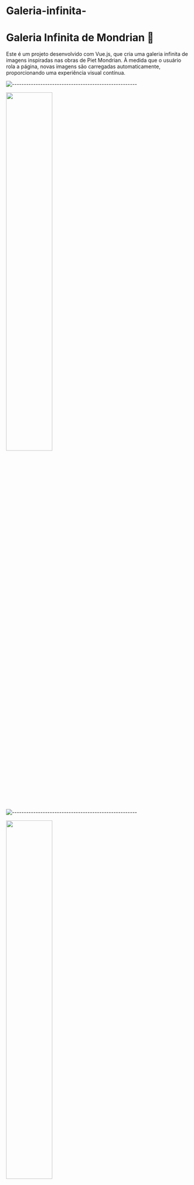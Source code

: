 # Galeria-infinita-


# Galeria Infinita de Mondrian 🎨

Este é um projeto desenvolvido com Vue.js, que cria uma galeria infinita de imagens inspiradas nas obras de Piet Mondrian. À medida que o usuário rola a página, novas imagens são carregadas automaticamente, proporcionando uma experiência visual contínua.

![-----------------------------------------------------](https://raw.githubusercontent.com/andreasbm/readme/master/assets/lines/rainbow.png)

 <img width=50% src=""></img>![-----------------------------------------------------](https://raw.githubusercontent.com/andreasbm/readme/master/assets/lines/rainbow.png)

 <img width=50% src=""></img>

 ![-----------------------------------------------------](https://raw.githubusercontent.com/andreasbm/readme/master/assets/lines/rainbow.png)


 ![-----------------------------------------------------](https://raw.githubusercontent.com/andreasbm/readme/master/assets/lines/rainbow.png)


# 🚀 Começando

 Siga os passos abaixo para rodar a galeria de imagens no seu ambiente local.

# 📋 Pré-requisitos

Antes de rodar o projeto, você precisará de:

* Node.js: Baixar e instalar Node.js

* npm (gerenciador de pacotes do Node.js) já vem com o Node.js.

🔧 Instalação

  1. Clone o repositório para a sua máquina local:

````
git clone https://github.com/usuario/nome-do-repositorio.git
````
  2. Entre na pasta do projeto:

````
cd nome-do-repositorio

````
  3. Instale as dependências:

````
npm install
````
  4.Execute o servidor de desenvolvimento:


````
npm run serve
````
 5.Acesse a galeria no navegador:
````

http://localhost:8080

````

# 🖼️ Funcionalidades

 * Galeria Infinita: Role para baixo e veja novas imagens carregando automaticamente, proporcionando uma experiência de rolagem contínua.

 * Imagens Inspiradas em Mondrian: O design das imagens é inspirado nas formas geométricas e no uso de cores primárias, características do famoso artista Piet Mondrian.
   
 * Carregamento Assíncrono: O carregamento das imagens é feito de forma assíncrona, o que garante uma navegação fluída sem travamentos.

# 📂 Estrutura do Projeto

 Aqui está uma visão geral da estrutura de diretórios do projeto:

````
/nome-do-repositorio
│
├── /public         # Arquivos estáticos
│
├── /src            # Código fonte
│   ├── /assets     # Imagens e outros assets
│   ├── /components # Componentes Vue.js
│   ├── /views      # Páginas/views
│   ├── App.vue     # Componente raiz do Vue
│   ├── main.js     # Ponto de entrada do Vue.js
│
├── package.json    # Dependências e scripts
└── README.md       # Este arquivo

````

# 📦 Dependências

 * Vue.js: Framework JavaScript para construir interfaces de usuário.

 * Axios: Biblioteca para fazer requisições HTTP (usada para carregar as imagens).

 * Vue Infinite Loading: Um componente Vue.js para implementar o carregamento infinito de imagens.

# 💡 Como Funciona

A galeria carrega as imagens à medida que o usuário rola para baixo. Utilizamos uma técnica de "scroll infinito", onde as imagens são carregadas de forma assíncrona quando o final da página é alcançado. Para isso, o componente InfiniteLoading foi utilizado para gerenciar o carregamento das imagens conforme o usuário interage com a página.

# 🌐 Carregamento das Imagens

O projeto puxa as imagens de uma API externa (ou um serviço de imagens, dependendo da implementação). As imagens são exibidas com a estilização característica de Mondrian, utilizando blocos de cores primárias e formas geométricas. O efeito visual é uma homenagem ao famoso movimento artístico De Stijl, de Mondrian.

# 🎨 Exemplo de Imagem
  Aqui está uma pequena amostra da galeria:


# 🤝 Contribuindo

 Se você gostaria de contribuir para o projeto, fique à vontade! Para isso, basta fazer um fork do repositório, realizar suas alterações e enviar um pull request. Agradecemos as contribuições!
